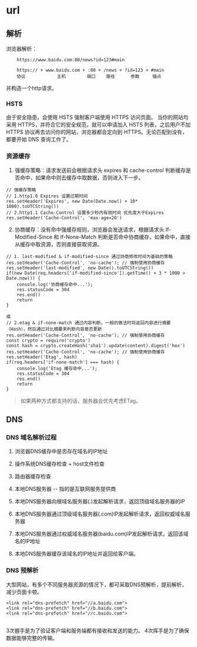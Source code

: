 # url
## 解析
浏览器解析：
```
    https://www.baidu.com:80/news?id=123#main

    https:// + www.baidu.com + :80 + /news + ?id=123 + #main
    协议            主机        端口    路径      参数     锚点
```
并构造一个http请求。

### HSTS
由于安全隐患，会使用 HSTS 强制客户端使用 HTTPS 访问页面。
当你的网站均采用 HTTPS，并符合它的安全规范，就可以申请加入 HSTS 列表，之后用户不加 HTTPS 协议再去访问你的网站，浏览器都会定向到 HTTPS。无论匹配到没有，都要开始 DNS 查询工作了。

### 资源缓存
1. 强缓存策略：请求发送前会根据请求头 expires 和 cache-control 判断缓存是否命中，如果命中则去缓存中取数据，否则进入下一步。
```
// 强缓存策略
// 1.http1.0 Expires 设置过期时间
res.setHeader('Expires', new Date(Date.now() + 10* 1000).toUTCString())
// 2.http1.1 Cache-Control 设置多少秒内有效时间 优先度大于Expires
res.setHeader('Cache-Control', 'max-age=20')
```
2. 协商缓存：没有命中强缓存规则，浏览器会发送请求，根据请求头 If-Modified-Since 和 If-None-Match 判断是否命中协商缓存，如果命中，直接从缓存中取资源，否则直接获取资源。
```
// 1. last-modified & if-modified-since 通过协商修改时间为基础的策略
res.setHeader('Cache-Control', 'no-cache'); // 强制使用协商缓存
res.setHeader('last-modified', new Date().toUTCString())
if(new Date(req.headers['if-modified-since']).getTime() + 3 * 1000 > Date.now()) {
    console.log('协商缓存命中...');
    res.statusCode = 304
    res.end()
    return
}

或
// 2.etag & if-none-match 通过内容判断，一般的做法时将返回内容进行摘要（Hash），然后通过对比摘要来判断内容是否更新
res.setHeader('Cache-Control', 'no-cache'); // 强制使用协商缓存
const crypto = require('crypto')
const hash = crypto.createHash('sha1').update(content).digest('hex')
res.setHeader('Cache-Control', 'no-cache'); // 强制使用协商缓存
res.setHeader('Etag', hash)
if(req.headers['if-none-match'] === hash) {
    console.log('Etag 缓存命中...');
    res.statusCode = 304
    res.end()
    return
}
```
> 如果两种方式都支持的话，服务器会优先考虑ETag。

## DNS
### DNS 域名解析过程
1. 浏览器DNS缓存中是否存在域名的IP地址
2. 操作系统DNS缓存检查 + host文件检查
3. 路由器缓存检查
4. 本地DNS服务器 -- 指的是互联网服务提供商

5. 本地DNS服务器向根域名服务器(.)发起解析请求，返回顶级域名服务器的IP
6. 本地DNS服务器通过顶级域名服务器(.com)IP发起解析请求，返回权威域名服务器
7. 本地DNS服务器通过权威域名服务器(baidu.com)IP发起解析请求，返回该域名的IP地址
8. 本地DNS服务器缓存该域名的IP地址并返回给客户端。

### DNS 预解析
大型网站，有多个不同服务器资源的情况下，都可采取DNS预解析，提前解析，减少页面卡顿。
```
<link rel="dns-prefetch" href="//a.baidu.com">
<link rel="dns-prefetch" href="//b.baidu.com">
<link rel="dns-prefetch" href="//c.baidu.com">
```
## 
3次握手是为了验证客户端和服务端都有接收和发送的能力。
4次挥手是为了确保数据能够完整的传输。